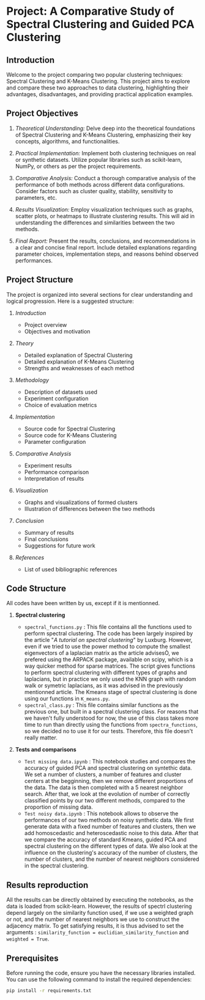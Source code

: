 # Project: A Comparative Study of Spectral Clustering and Guided PCA Clustering

## Introduction

Welcome to the project comparing two popular clustering techniques: Spectral Clustering and K-Means Clustering. This project aims to explore and compare these two approaches to data clustering, highlighting their advantages, disadvantages, and providing practical application examples.

## Project Objectives

1. *Theoretical Understanding:* Delve deep into the theoretical foundations of Spectral Clustering and K-Means Clustering, emphasizing their key concepts, algorithms, and functionalities.

2. *Practical Implementation:* Implement both clustering techniques on real or synthetic datasets. Utilize popular libraries such as scikit-learn, NumPy, or others as per the project requirements.

3. *Comparative Analysis:* Conduct a thorough comparative analysis of the performance of both methods across different data configurations. Consider factors such as cluster quality, stability, sensitivity to parameters, etc.

4. *Results Visualization:* Employ visualization techniques such as graphs, scatter plots, or heatmaps to illustrate clustering results. This will aid in understanding the differences and similarities between the two methods.

5. *Final Report:* Present the results, conclusions, and recommendations in a clear and concise final report. Include detailed explanations regarding parameter choices, implementation steps, and reasons behind observed performances.

## Project Structure

The project is organized into several sections for clear understanding and logical progression. Here is a suggested structure:

1. *Introduction*
   - Project overview
   - Objectives and motivation

2. *Theory*
   - Detailed explanation of Spectral Clustering
   - Detailed explanation of K-Means Clustering
   - Strengths and weaknesses of each method

3. *Methodology*
   - Description of datasets used
   - Experiment configuration
   - Choice of evaluation metrics

4. *Implementation*
   - Source code for Spectral Clustering
   - Source code for K-Means Clustering
   - Parameter configuration

5. *Comparative Analysis*
   - Experiment results
   - Performance comparison
   - Interpretation of results

6. *Visualization*
   - Graphs and visualizations of formed clusters
   - Illustration of differences between the two methods

7. *Conclusion*
   - Summary of results
   - Final conclusions
   - Suggestions for future work

8. *References*
   - List of used bibliographic references

## Code Structure

All codes have been written by us, except if it is mentionned.

1. **Spectral clustering**
    - ```spectral_functions.py``` : This file contains all the functions used to perform spectral clustering. The code has been largely inspired by the article "*A tutorial on spectral clustering*" by Luxburg. However, even if we tried to use the power method to compute the smallest eigenvectors of a laplacian matrix as the article advisesÒ, we prefered using the ARPACK package, available on scipy, which is a way quicker method for sparse matrices. The script gives functions to perform spectral clustering with different types of graphs and laplacians, but in practice we only used the KNN graph with random walk or symetric laplacians, as it was advised in the previously mentionned article. The Kmeans stage of spectral clustering is done using our functions in ```K_means.py```.
    - ```spectral_class.py``` :  This file contains similar functions as the previous one, but built in a spectral clustering class. For reasons that we haven't fully understood for now, the use of this class takes more time to run than directly using the functions from ```spectra_functions```, so we decided no to use it for our tests. Therefore, this file doesn't really matter. 

2. **Tests and comparisons**
    - ```Test missing data.ipynb``` : This notebook studies and compares the accuracy of guided PCA and spectral clustering on syntethic data. We set a number of clusters, a number of features and cluster centers at the begginning, then we remove different proportions of the data. The data is then completed with a 5 nearest neighbor search. After that, we look at the evolution of number of correctly classified points by our two different methods, compared to the proportion of missing data.
    - ```Test noisy data.ipynb``` : This notebook allows to observe the performances of our two methods on noisy synthetic data. We first generate data with a fixed number of features and clusters, then we add homoscedastic and heteroscedastic noise to this data. After that we compare the accuracy of standard Kmeans, guided PCA and spectral clustering on the different types of data. We also look at the influence on the clustering's accuracy of the number of clusters, the number of clusters, and the number of nearest neighbors considered in the spectral clustering. 

## Results reproduction

All the results can be directly obtained by executing the notebooks, as the data is loaded from scikit-learn. 
However, the results of spectrl clustering depend largely on the similarity function used, if we use a weighted graph or not, and the number of nearest neighbors we use to construct the adjacency matrix. To get satisfying results, it is thus advised to set the arguments : ```similarity_function = euclidian_similarity_function``` and ```weighted = True```.

## Prerequisites

Before running the code, ensure you have the necessary libraries installed. You can use the following command to install the required dependencies:

```bash
pip install -r requirements.txt